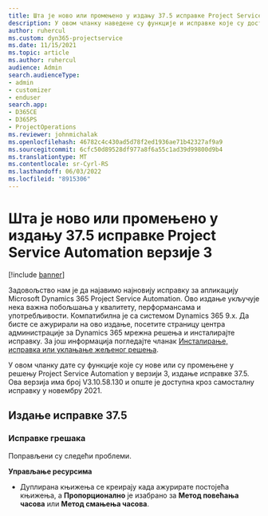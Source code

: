 ```yaml
---
title: Шта је ново или промењено у издању 37.5 исправке Project Service Automation верзије 3
description: У овом чланку наведене су функције и исправке које су доступне у издању 37.5 исправке услуге Microsoft Dynamics 365 Project Service Automation верзије 3.
author: ruhercul
ms.custom: dyn365-projectservice
ms.date: 11/15/2021
ms.topic: article
ms.author: ruhercul
audience: Admin
search.audienceType:
- admin
- customizer
- enduser
search.app:
- D365CE
- D365PS
- ProjectOperations
ms.reviewer: johnmichalak
ms.openlocfilehash: 46782c4c430ad5d78f2ed1936ae71b42327af9a9
ms.sourcegitcommit: 6cfc50d89528df977a8f6a55c1ad39d99800d9b4
ms.translationtype: MT
ms.contentlocale: sr-Cyrl-RS
ms.lasthandoff: 06/03/2022
ms.locfileid: "8915306"
---
```

# <a name="whats-new-or-changed-in-project-service-automation-update-release-375-v3"></a>Шта је ново или промењено у издању 37.5 исправке Project Service Automation верзије 3

[!include [banner](../includes/psa-now-project-operations.md)]

Задовољство нам је да најавимо најновију исправку за апликацију Microsoft Dynamics 365 Project Service Automation. Ово издање укључује нека важна побољшања у квалитету, перформансама и употребљивости. Компатибилна је са системом Dynamics 365 9.x. Да бисте се ажурирали на ово издање, посетите страницу центра администрације за Dynamics 365 мрежна решења и инсталирајте исправку. За још информација погледајте чланак [Инсталирање, исправка или уклањање жељеног решења](/power-platform/admin/install-remove-preferred-solution).

У овом чланку дате су функције које су нове или су промењене у решењу Project Service Automation у верзији 3, издање исправке 37.5. Ова верзија има број V3.10.58.130 и опште је доступна кроз самосталну исправку у новембру 2021.

## <a name="update-release-375"></a>Издање исправке 37.5

### <a name="bug-fixes"></a>Исправке грешака

Поправљени су следећи проблеми.

**Управљање ресурсима**
- Дуплирана књижења се креирају када ажурирате постојећа књижења, а **Пропорционално** је изабрано за **Метод повећања часова** или **Метод смањења часова**.
